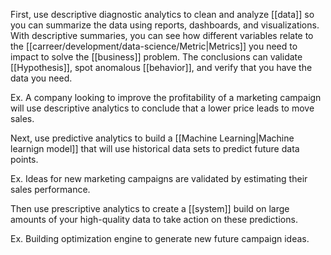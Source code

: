 First, use descriptive diagnostic analytics to clean and analyze [[data]] so you can summarize the data using reports, dashboards, and visualizations. With descriptive summaries, you can see how different variables relate to the [[carreer/development/data-science/Metric|Metrics]] you need to impact to solve the [[business]] problem. The conclusions can validate [[Hypothesis]], spot anomalous [[behavior]], and verify that you have the data you need.

Ex. A company looking to improve the profitability of a marketing campaign will use descriptive analytics to conclude that a lower price leads to move sales.

Next, use predictive analytics to build a  [[Machine Learning|Machine learnign model]] that will use historical data sets to predict future data points.

Ex. Ideas for new marketing campaigns are validated by estimating their sales performance.

Then use prescriptive analytics to create a [[system]] build on large amounts of your high-quality data to take action on these predictions.

Ex. Building optimization engine to generate new future campaign ideas.